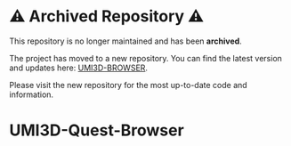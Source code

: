 # ⚠️ Archived Repository ⚠️

This repository is no longer maintained and has been **archived**.

The project has moved to a new repository. You can find the latest version and updates here: [UMI3D-BROWSER](https://github.com/UMI3D/UMI3D-BROWSER).

Please visit the new repository for the most up-to-date code and information.

# UMI3D-Quest-Browser
